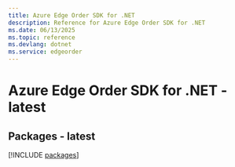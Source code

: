 ```yaml
---
title: Azure Edge Order SDK for .NET
description: Reference for Azure Edge Order SDK for .NET
ms.date: 06/13/2025
ms.topic: reference
ms.devlang: dotnet
ms.service: edgeorder
---
```

# Azure Edge Order SDK for .NET - latest
## Packages - latest
[!INCLUDE [packages](edge-order-index.md)]